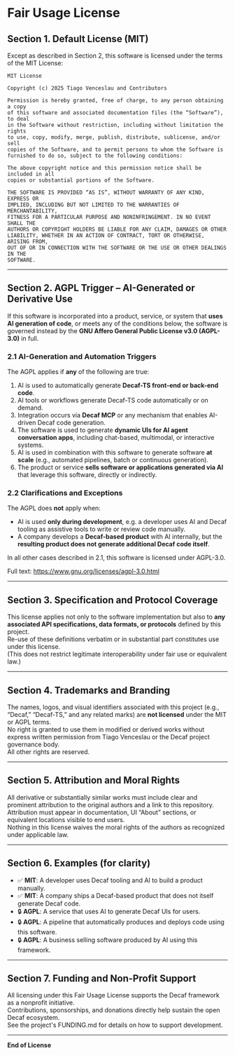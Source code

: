 # Fair Usage License

## Section 1. Default License (MIT)
Except as described in Section 2, this software is licensed under the terms of the MIT License:

```
MIT License

Copyright (c) 2025 Tiago Venceslau and Contributors

Permission is hereby granted, free of charge, to any person obtaining a copy
of this software and associated documentation files (the “Software”), to deal
in the Software without restriction, including without limitation the rights
to use, copy, modify, merge, publish, distribute, sublicense, and/or sell
copies of the Software, and to permit persons to whom the Software is
furnished to do so, subject to the following conditions:

The above copyright notice and this permission notice shall be included in all
copies or substantial portions of the Software.

THE SOFTWARE IS PROVIDED “AS IS”, WITHOUT WARRANTY OF ANY KIND, EXPRESS OR
IMPLIED, INCLUDING BUT NOT LIMITED TO THE WARRANTIES OF MERCHANTABILITY,
FITNESS FOR A PARTICULAR PURPOSE AND NONINFRINGEMENT. IN NO EVENT SHALL THE
AUTHORS OR COPYRIGHT HOLDERS BE LIABLE FOR ANY CLAIM, DAMAGES OR OTHER
LIABILITY, WHETHER IN AN ACTION OF CONTRACT, TORT OR OTHERWISE, ARISING FROM,
OUT OF OR IN CONNECTION WITH THE SOFTWARE OR THE USE OR OTHER DEALINGS IN THE
SOFTWARE.
```

---

## Section 2. AGPL Trigger – AI-Generated or Derivative Use

If this software is incorporated into a product, service, or system that **uses AI generation of code**, or meets any of the conditions below, the software is governed instead by the **GNU Affero General Public License v3.0 (AGPL-3.0)** in full.

### 2.1 AI-Generation and Automation Triggers
The AGPL applies if **any** of the following are true:
1. AI is used to automatically generate **Decaf-TS front-end or back-end code**.
2. AI tools or workflows generate Decaf-TS code automatically or on demand.
3. Integration occurs via **Decaf MCP** or any mechanism that enables AI-driven Decaf code generation.
4. The software is used to generate **dynamic UIs for AI agent conversation apps**, including chat-based, multimodal, or interactive systems.
5. AI is used in combination with this software to generate software **at scale** (e.g., automated pipelines, batch or continuous generation).
6. The product or service **sells software or applications generated via AI** that leverage this software, directly or indirectly.

### 2.2 Clarifications and Exceptions
The AGPL does **not** apply when:
- AI is used **only during development**, e.g. a developer uses AI and Decaf tooling as assistive tools to write or review code manually.
- A company develops a **Decaf-based product** with AI internally, but the **resulting product does not generate additional Decaf code itself**.

In all other cases described in 2.1, this software is licensed under AGPL-3.0.

Full text: <https://www.gnu.org/licenses/agpl-3.0.html>

---

## Section 3. Specification and Protocol Coverage

This license applies not only to the software implementation but also to **any associated API specifications, data formats, or protocols** defined by this project.  
Re-use of these definitions verbatim or in substantial part constitutes use under this license.  
(This does not restrict legitimate interoperability under fair use or equivalent law.)

---

## Section 4. Trademarks and Branding

The names, logos, and visual identifiers associated with this project (e.g., “Decaf,” “Decaf-TS,” and any related marks) are **not licensed** under the MIT or AGPL terms.  
No right is granted to use them in modified or derived works without express written permission from Tiago Venceslau or the Decaf project governance body.  
All other rights are reserved.

---

## Section 5. Attribution and Moral Rights

All derivative or substantially similar works must include clear and prominent attribution to the original authors and a link to this repository.  
Attribution must appear in documentation, UI “About” sections, or equivalent locations visible to end users.  
Nothing in this license waives the moral rights of the authors as recognized under applicable law.

---

## Section 6. Examples (for clarity)

- ✅ **MIT**: A developer uses Decaf tooling and AI to build a product manually.
- ✅ **MIT**: A company ships a Decaf-based product that does not itself generate Decaf code.
- 🔒 **AGPL**: A service that uses AI to generate Decaf UIs for users.
- 🔒 **AGPL**: A pipeline that automatically produces and deploys code using this software.
- 🔒 **AGPL**: A business selling software produced by AI using this framework.

---

## Section 7. Funding and Non-Profit Support

All licensing under this Fair Usage License supports the Decaf framework as a nonprofit initiative.  
Contributions, sponsorships, and donations directly help sustain the open Decaf ecosystem.  
See the project's FUNDING.md for details on how to support development.

---

**End of License**
